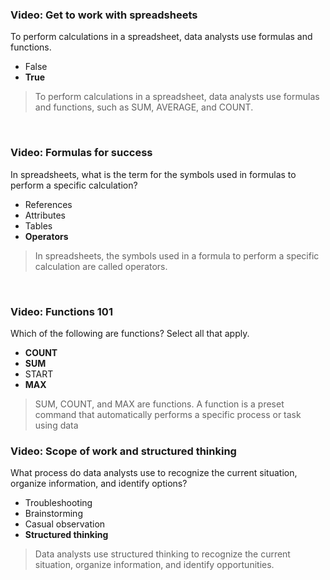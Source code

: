 ### Video: Get to work with spreadsheets

To perform calculations in a spreadsheet, data analysts use formulas and functions. 

* False
* **True**

> To perform calculations in a spreadsheet, data analysts use formulas and functions, such as SUM, AVERAGE, and COUNT.

&nbsp;

### Video: Formulas for success

In spreadsheets, what is the term for the symbols used in formulas to perform a specific calculation?

* References
* Attributes
* Tables
* **Operators**

> In spreadsheets, the symbols used in a formula to perform a specific calculation are called operators.

&nbsp;

### Video: Functions 101

Which of the following are functions? Select all that apply.

* **COUNT**
* **SUM**
* START
* **MAX**

> SUM, COUNT, and MAX are functions. A function is a preset command that automatically performs a specific process or task using data

### Video: Scope of work and structured thinking

What process do data analysts use to recognize the current situation, organize information, and identify options?

* Troubleshooting
* Brainstorming
* Casual observation
* **Structured thinking**

> Data analysts use structured thinking to recognize the current situation, organize information, and identify opportunities. 
